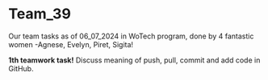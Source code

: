 # Team_39
Our team tasks as of 06_07_2024 in WoTech program, done by 4 fantastic women -Agnese, Evelyn, Piret, Sigita! 


**1th teamwork task!**
Discuss meaning of push, pull, commit and add code in GitHub.

